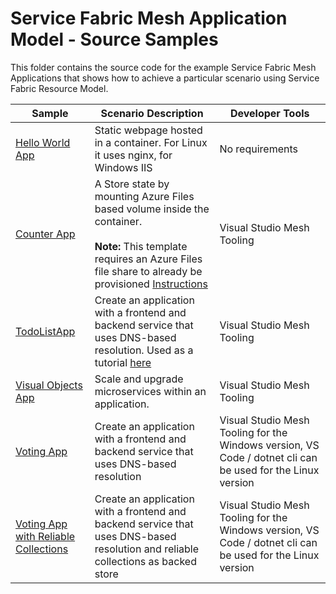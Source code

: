 # Service Fabric Mesh Application Model - Source Samples

This folder contains the source code for the example Service Fabric Mesh Applications that shows how to achieve a particular scenario using Service Fabric Resource Model.

|Sample|Scenario Description|Developer Tools|
|------------|--------------------|-----------------------|
| [Hello World App](./helloworld) | Static webpage hosted in a container. For Linux it uses nginx, for Windows IIS | No requirements |
| [Counter App](./counter) | A Store state by mounting Azure Files based volume inside the container. <br><br> **Note:** This template requires an Azure Files file share to already be provisioned [Instructions](https://docs.microsoft.com/en-us/azure/storage/files/storage-how-to-create-file-share) | Visual Studio Mesh Tooling |
| [TodoListApp](./todolistapp) | Create an application with a frontend and backend service that uses DNS-based resolution. Used as a tutorial [here](https://docs.microsoft.com/en-us/azure/service-fabric-mesh/service-fabric-mesh-tutorial-create-dotnetcore) | Visual Studio Mesh Tooling |
| [Visual Objects App](./visualobjects) | Scale and upgrade microservices within an application.  | Visual Studio Mesh Tooling |
| [Voting App](./votingapp) | Create an application with a frontend and backend service that uses DNS-based resolution | Visual Studio Mesh Tooling for the Windows version, VS Code / dotnet cli can be used for the Linux version |
| [Voting App with Reliable Collections](./RCVotingApp) | Create an application with a frontend and backend service that uses DNS-based resolution and reliable collections as backed store| Visual Studio Mesh Tooling for the Windows version, VS Code / dotnet cli can be used for the Linux version |